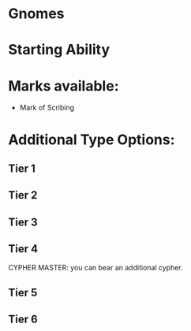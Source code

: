 # Gnomes

# Starting Ability

# Marks available:
- Mark of Scribing

# Additional Type Options:
## Tier 1

## Tier 2

## Tier 3

## Tier 4
CYPHER MASTER: you can bear an additional cypher.

## Tier 5

## Tier 6
